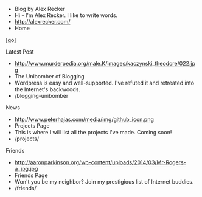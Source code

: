 * Blog by Alex Recker
* Hi - I'm Alex Recker.  I like to write words.
* http://alexrecker.com/
* Home

[go]

Latest Post

* http://www.murderpedia.org/male.K/images/kaczynski_theodore/022.jpg
* The Unibomber of Blogging
* Wordpress is easy and well-supported.  I've refuted it and retreated into the Internet's backwoods.
* /blogging-unibomber

News

* http://www.peterhajas.com/media/img/github_icon.png
* Projects Page
* This is where I will list all the projects I've made.  Coming soon!
* /projects/

Friends

* http://aaronparkinson.org/wp-content/uploads/2014/03/Mr-Rogers-a_jpg.jpg
* Friends Page
* Won't you be my neighbor?  Join my prestigious list of Internet buddies.
* /friends/